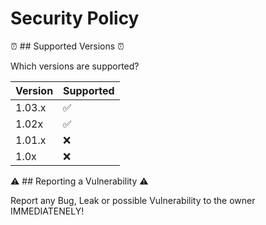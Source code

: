 # Security Policy
:alarm_clock: ## Supported Versions :alarm_clock:

Which versions are supported?

| Version | Supported          |
| ------- | ------------------ |
| 1.03.x  | :white_check_mark: |
| 1.02x   | :white_check_mark: |
| 1.01.x  | :x:                |
| 1.0x    | :x:                |

:warning: ## Reporting a Vulnerability :warning:

Report any Bug, Leak or possible Vulnerability to the owner IMMEDIATENELY!

